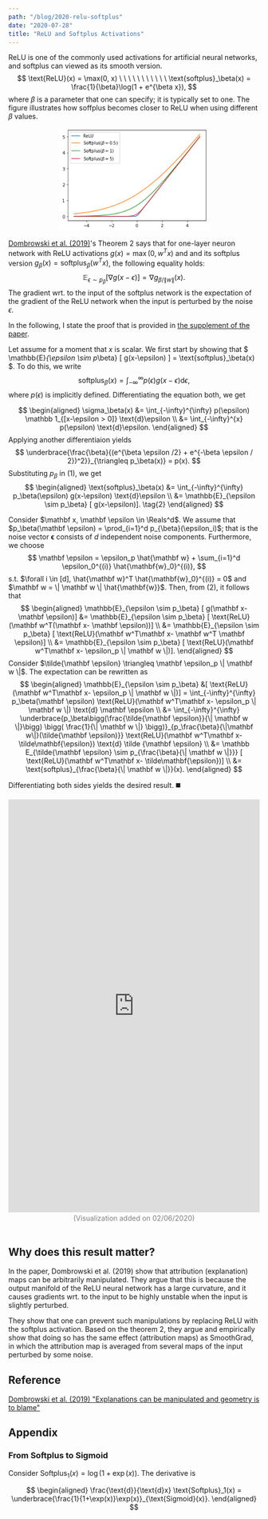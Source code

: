 ```yaml
---
path: "/blog/2020-relu-softplus"
date: "2020-07-28"
title: "ReLU and Softplus Activations"
---
```




ReLU is one of the commonly used activations for artificial neural networks, and softplus can viewed as its smooth version.
$$
\text{ReLU}(x) = \max(0, x) \ \ \ \ \ \ \ \ \ \ \ \text{softplus}_\beta(x) = \frac{1}{\beta}\log(1 +  e^{\beta x}),
$$
where $\beta$ is a parameter that one can specify; it is typically set to one. The figure illustrates how soffplus becomes closer to ReLU when using different $\beta$ values.

<div align="center">
  <img width="300px" src="/images/blog/2020-softplus-relu.png"/>
</div>

[Dombrowski et al. (2019)][1]'s Theorem 2 says that for one-layer neuron network with ReLU activations $g(x) = \max(0, w^Tx)$ and and its softplus version $g_\beta(x) = \text{softplus}_\beta(w^Tx)$, the following equality holds:
$$
\mathbb{E}_{\epsilon \sim p_\beta}[\nabla g(x - \epsilon)] = \nabla g_{\beta/\|w\|} (x).
$$
The gradient wrt. to the input of the softplus network is the expectation of the gradient of the ReLU network when the input is perturbed by the noise $\epsilon$.

In the following,  I state the proof that is provided in [the supplement of the paper][sup].

Let assume for a moment that $x$ is scalar. We first start by showing that
$
\mathbb{E}_{\epsilon \sim p_\beta} [ g(x-\epsilon) ] = \text{softplus}_\beta(x)
$. To do this, we write 
$$
\text{softplus}_\beta(x) = \int_{-\infty}^{\infty} p(\epsilon) g(x-\epsilon) \text{d}\epsilon \tag{1},
$$
where $p(\epsilon)$ is implicitly defined. Differentiating the equation both, we get

$$
\begin{aligned}
\sigma_\beta(x) &= \int_{-\infty}^{\infty} p(\epsilon) \mathbb 1_{[x-\epsilon > 0]} \text{d}\epsilon \\ 
&= \int_{-\infty}^{x} p(\epsilon)  \text{d}\epsilon.
\end{aligned}
$$
Applying another differentiaion yields
$$
 \underbrace{\frac{\beta}{(e^{\beta \epsilon /2} + e^{-\beta \epsilon / 2})^2}}_{\triangleq p_\beta(x)} = p(x).
$$
Substituting $p_\beta$ in (1), we get
$$
\begin{aligned}
\text{softplus}_\beta(x) &= \int_{-\infty}^{\infty} p_\beta(\epsilon) g(x-\epsilon) \text{d}\epsilon \\
&= \mathbb{E}_{\epsilon \sim p_\beta} [ g(x-\epsilon)]. \tag{2}
\end{aligned}
$$

Consider $\mathbf x, \mathbf \epsilon \in \Reals^d$. We assume that $p_\beta(\mathbf \epsilon) = \prod_{i=1}^d p_{\beta}(\epsilon_i)$; that is the noise vector $\mathbf \epsilon$ consists of $d$ independent noise components. Furthermore, we choose
$$
\mathbf \epsilon = \epsilon_p \hat{\mathbf w} + \sum_{i=1}^d \epsilon_0^{(i)} \hat{\mathbf{w}_0}^{(i)},
$$
s.t. $\forall i \in [d], \hat{\mathbf w}^T \hat{\mathbf{w}_0}^{(i)} = 0$  and $\mathbf w =  \| \mathbf w \| \hat{\mathbf{w}}$. Then, from (2), it follows that 
$$
\begin{aligned}
\mathbb{E}_{\epsilon \sim p_\beta} [ g(\mathbf x- \mathbf \epsilon)] &=  \mathbb{E}_{\epsilon \sim p_\beta} [ \text{ReLU}(\mathbf w^T(\mathbf x- \mathbf \epsilon))] \\
&= \mathbb{E}_{\epsilon \sim p_\beta} [ \text{ReLU}(\mathbf w^T\mathbf x- \mathbf w^T \mathbf \epsilon)]  \\
&= \mathbb{E}_{\epsilon \sim p_\beta} [ \text{ReLU}(\mathbf w^T\mathbf x- \epsilon_p \| \mathbf w \|)].
\end{aligned} 
$$
Consider $\tilde{\mathbf \epsilon} \triangleq \mathbf \epsilon_p \| \mathbf w \|$. The expectation can be rewritten as 
$$
\begin{aligned}
\mathbb{E}_{\epsilon \sim p_\beta} &[ \text{ReLU}(\mathbf w^T\mathbf x- \epsilon_p \| \mathbf w \|)] = \int_{-\infty}^{\infty} p_\beta(\mathbf \epsilon) \text{ReLU}(\mathbf w^T\mathbf x- \epsilon_p \| \mathbf w \|) \text{d} \mathbf \epsilon \\
&= \int_{-\infty}^{\infty} \underbrace{p_\beta\bigg(\frac{\tilde{\mathbf \epsilon}}{\| \mathbf w \|}\bigg) \bigg( \frac{1}{\| \mathbf w \|} \bigg)}_{p_\frac{\beta}{\|\mathbf w\|}(\tilde{\mathbf \epsilon)}} \text{ReLU}(\mathbf w^T\mathbf x- \tilde\mathbf{\epsilon}) \text{d} \tilde {\mathbf \epsilon} \\
&= \mathbb E_{\tilde{\mathbf \epsilon} \sim p_{\frac{\beta}{\| \mathbf w \|}}} [ \text{ReLU}(\mathbf w^T\mathbf x- \tilde\mathbf{\epsilon})] \\
&= \text{softplus}_{\frac{\beta}{\| \mathbf w \|}}(x).
\end{aligned}
$$

Differentiating both sides yields the desired result. ◼️

<div align="center">
  <iframe width="100%" height="826" frameborder="0"
  src="https://observablehq.com/embed/@heytitle/smoothing-activation-surface-with-softplus?cells=betaDesc%2Cviewof+beta%2CviewLegend%2Cchart"></iframe>
  <div style="color: gray">(Visualization added on 02/06/2020)</div>
</div>
<br/>

## Why does this result matter?

In the paper, Dombrowski et al. (2019) show that attribution (explanation) maps can be arbitrarily manipulated. They argue that this is because the output manifold of the ReLU neural network has a large curvature, and it causes gradients wrt. to the input to be highly unstable when the input is slightly perturbed.


They show that one can prevent such manipulations by replacing ReLU with the softplus activation. Based on the theorem 2, they argue and empirically show that doing so has the same effect (attribution maps) as SmoothGrad, in which the attribution map is averaged from several maps of the input perturbed by some noise.

## Reference
[Dombrowski et al. (2019) "Explanations can be manipulated and geometry is to blame"][1]

## Appendix
### From Softplus to Sigmoid
Consider $\text{Softplus}_1(x) = \log(1+\exp(x))$. The derivative is

$$
\begin{aligned}
\frac{\text{d}}{\text{d}x} \text{Softplus}_1(x) = \underbrace{\frac{1}{1+\exp(x)}\exp(x)}_{\text{Sigmoid}(x)}.
\end{aligned}
$$

[1]: http://papers.nips.cc/paper/9511-explanations-can-be-manipulated-and-geometry-is-to-blame
[sup]: http://papers.nips.cc/paper/9511-explanations-can-be-manipulated-and-geometry-is-to-blame-supplemental.zip